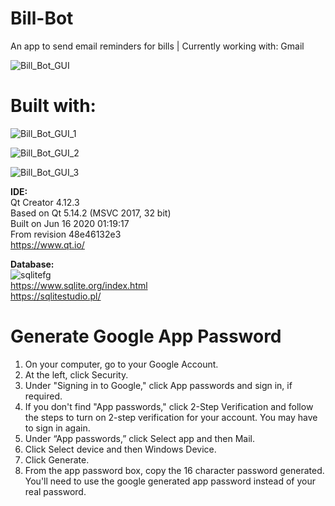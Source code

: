 # Bill-Bot
 An app to send email reminders for bills | Currently working with: Gmail 
 
 ![Bill_Bot_GUI](https://user-images.githubusercontent.com/22214754/179885556-75c34cf2-ad14-4059-b81f-1e08a3ff9714.PNG)  

# Built with:  

![Bill_Bot_GUI_1](https://user-images.githubusercontent.com/22214754/180588583-278ef438-90d0-49aa-bd35-f7832266045a.PNG)  

![Bill_Bot_GUI_2](https://user-images.githubusercontent.com/22214754/180588587-eff16116-d150-4c3e-8b34-5dbc7e9498c1.PNG)  

![Bill_Bot_GUI_3](https://user-images.githubusercontent.com/22214754/180588590-3fb2807f-95c8-4286-9d30-5abfd70b17a5.PNG)  


**IDE:**  
Qt Creator 4.12.3  
Based on Qt 5.14.2 (MSVC 2017, 32 bit)  
Built on Jun 16 2020 01:19:17  
From revision 48e46132e3  
https://www.qt.io/  

**Database:**      
![sqlitefg](https://user-images.githubusercontent.com/22214754/179894516-3059e142-fb38-40bc-a32c-65500a223eb1.png)  
https://www.sqlite.org/index.html  
https://sqlitestudio.pl/  

# Generate Google App Password 
1. On your computer, go to your Google Account.   
2. At the left, click Security.   
3. Under "Signing in to Google," click App passwords and sign in, if required.  
4. If you don't find "App passwords," click 2-Step Verification and follow the steps to turn on 2-step verification for your account. You may have to sign in again.  
5. Under “App passwords,” click Select app and then Mail.  
6. Click Select device and then Windows Device.  
7. Click Generate.  
8. From the app password box, copy the 16 character password generated. You'll need to use the google generated app password instead of your real password.  
